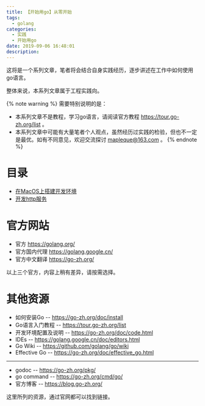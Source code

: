 ```yaml
---
title: 【开始用go】从零开始
tags:
  - golang
categories:
  - 实践
  - 开始用go
date: 2019-09-06 16:48:01
description:
---
```


这将是一个系列文章，笔者将会结合自身实践经历，逐步讲述在工作中如何使用go语言。

整体来说，本系列文章属于工程实践向。

{% note warning %}
需要特别说明的是：
- 本系列文章不是教程，学习go语言，请阅读官方教程 https://tour.go-zh.org/list 。
- 本系列文章中可能有大量笔者个人观点，虽然经历过实践的检验，但也不一定是最优。如有不同意见，欢迎交流探讨 mapleque@163.com 。
{% endnote %}

目录
====

- [在MacOS上搭建开发环境](/posts/practice/go/go-workspace/)
- [开发http服务](/posts/practice/go/go-http/)

官方网站
====

- 官方 https://golang.org/
- 官方国内代理 https://golang.google.cn/
- 官方中文翻译 https://go-zh.org/

以上三个官方，内容上稍有差异，请按需选择。

其他资源
====

- 如何安装Go -- https://go-zh.org/doc/install
- Go语言入门教程 -- https://tour.go-zh.org/list
- 开发环境配置及说明 -- https://go-zh.org/doc/code.html
- IDEs -- https://golang.google.cn/doc/editors.html
- Go Wiki -- https://github.com/golang/go/wiki
- Effective Go -- https://go-zh.org/doc/effective_go.html

--------

- godoc -- https://go-zh.org/pkg/
- go command -- https://go-zh.org/cmd/go/
- 官方博客 -- https://blog.go-zh.org/

这里所列的资源，通过官网都可以找到链接。
